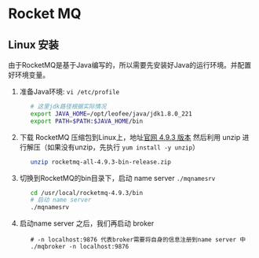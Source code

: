 # Rocket MQ

## Linux 安装
由于RocketMQ是基于Java编写的，所以需要先安装好Java的运行环境。并配置好环境变量。
1. 准备Java环境: `vi /etc/profile`
   ```bash
      # 这里jdk路径根据实际情况
      export JAVA_HOME=/opt/leofee/java/jdk1.8.0_221
      export PATH=$PATH:$JAVA_HOME/bin
    ```
   
2. 下载 RocketMQ 压缩包到Linux上，地址[官网 4.9.3 版本](https://www.apache.org/dyn/closer.cgi?path=rocketmq/4.9.3/rocketmq-all-4.9.3-bin-release.zip)
   然后利用 unzip 进行解压（如果没有unzip，先执行 `yum install -y unzip`）
   ```bash
      unzip rocketmq-all-4.9.3-bin-release.zip
   ```
3. 切换到RocketMQ的bin目录下，启动 name server `./mqnamesrv`
   ```bash
      cd /usr/local/rocketmq-4.9.3/bin
      # 启动 name server
      ./mqnamesrv
   ```
   
4. 启动name server 之后，我们再启动 broker
   ```shell
      # -n localhost:9876 代表broker需要将自身的信息注册到name server 中
      ./mqbroker -n localhost:9876
   ```

